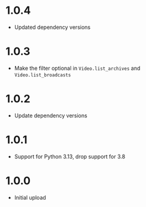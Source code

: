 # 1.0.4
- Updated dependency versions

# 1.0.3
- Make the filter optional in `Video.list_archives` and `Video.list_broadcasts`

# 1.0.2
- Update dependency versions

# 1.0.1
- Support for Python 3.13, drop support for 3.8

# 1.0.0
- Initial upload
